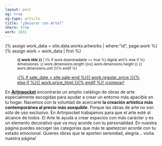 ```yaml
---
layout: post
og: true
og-type: article
title: "¿Decorar con Arte?" 
share: true
work: 1831
---
```


{% assign work_data = site.data.works.artworks | where:"id", page.work %}
{% assign work = work_data | first %}
<figure class="text-center">
	<div class="padding-artwork-container">
		<div class="embed-container embed-container_4-4">
			<core-image sizing="cover" class="core-image-size" preload fade src="{{ work.featured_src }}"></core-image>	
		</div>
	</div>
	<figcaption>
		<p><small><strong>{{ work.title }}</strong> | {% if work.downloadable == true %} digital art{% else if %} dimensiones: {{ work.dimensions.length }}x{{ work.dimensions.height }} {{ work.dimensions.unit }}{% endif %}</small></p>
		<p><a href="{{ work.permalink }}" class="btn btn-primary btn-lg">¡{% if sale_date > site.sale-end %}{{ work.regular_price }}{% else if %}{{ work.price_html }}{% endif %}! ¡comprar! <i class="fa fa-credit-card"></i></a></p>
	</figcaption>
</figure>

En **[Artinpocket](http://www.artinpocket.cat/)** encontrarás un amplio catálogo de obras de arte especialmente escogidas para ayudar a crear un entorno más apacible en tu hogar. Nacemos con la voluntad de acercarte **la creación artística más contemporánea al precio más asequible**. Porque las obras de arte no son sólo de uso exclusivo. En Artinpocket trabajamos para que el arte esté al alcance de todos. El Arte te ayuda a crear espacios con más carácter y es un elemento decorativo que va muy acorde con tu personalidad. En nuestra página puedes escoger las categorias que más te apetezcan acorde con tu estado emocional. Quieres obras que te aporten serenidad, alegria... visita nuestra página!